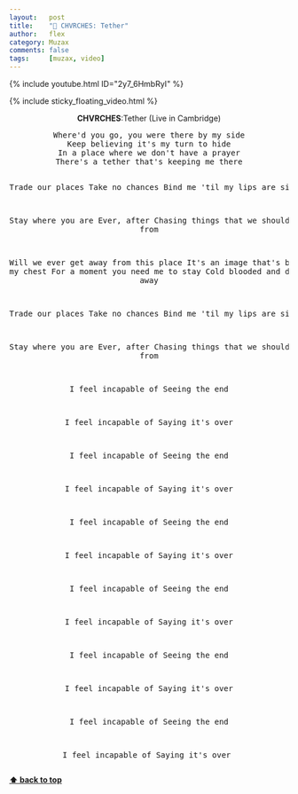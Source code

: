 ```yaml
---
layout:   post
title:    "🎵 CHVRCHES: Tether"
author:   flex
category: Muzax
comments: false
tags:     [muzax, video]
---
```


{% include youtube.html ID="2y7_6HmbRyI" %}

<!-- break -->

{% include sticky_floating_video.html %}

<div id="lyrics"><div class="lyricsheader" style=""><p><center><b>CHVRCHES</b>:Tether (Live in Cambridge)</center></p></div>

<center><pre>
Where'd you go, you were there by my side
Keep believing it's my turn to hide
In a place where we don't have a prayer
There's a tether that's keeping me there

Trade our places
Take no chances
Bind me 'til my lips are silent

Stay where you are
Ever, after
Chasing things that we should run from

Will we ever get away from this place
It's an image that's burned on my chest
For a moment you need me to stay
Cold blooded and drifting away

Trade our places
Take no chances
Bind me 'til my lips are silent

Stay where you are
Ever, after
Chasing things that we should run from

I feel incapable of
Seeing the end

I feel incapable of
Saying it's over

I feel incapable of
Seeing the end

I feel incapable of
Saying it's over

I feel incapable of
Seeing the end

I feel incapable of
Saying it's over

I feel incapable of
Seeing the end

I feel incapable of
Saying it's over

I feel incapable of
Seeing the end

I feel incapable of
Saying it's over

I feel incapable of
Seeing the end

I feel incapable of
Saying it's over
</pre></center></div>

**[⬆ back to top](#lyrics)**